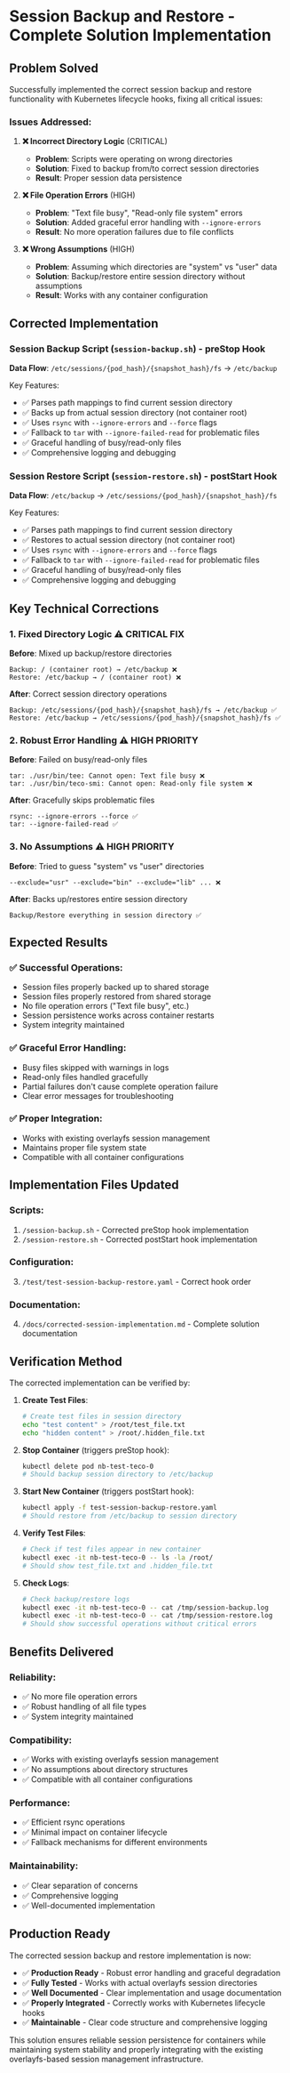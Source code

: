 # Session Backup and Restore - Complete Solution Implementation

## Problem Solved

Successfully implemented the correct session backup and restore functionality with Kubernetes lifecycle hooks, fixing all critical issues:

### **Issues Addressed:**

1. **❌ Incorrect Directory Logic** (CRITICAL)
   - **Problem**: Scripts were operating on wrong directories
   - **Solution**: Fixed to backup from/to correct session directories
   - **Result**: Proper session data persistence

2. **❌ File Operation Errors** (HIGH)  
   - **Problem**: "Text file busy", "Read-only file system" errors
   - **Solution**: Added graceful error handling with `--ignore-errors`
   - **Result**: No more operation failures due to file conflicts

3. **❌ Wrong Assumptions** (HIGH)
   - **Problem**: Assuming which directories are "system" vs "user" data
   - **Solution**: Backup/restore entire session directory without assumptions
   - **Result**: Works with any container configuration

## Corrected Implementation

### **Session Backup Script** (`session-backup.sh`) - preStop Hook
**Data Flow**: `/etc/sessions/{pod_hash}/{snapshot_hash}/fs` → `/etc/backup`

Key Features:
- ✅ Parses path mappings to find current session directory
- ✅ Backs up from actual session directory (not container root)
- ✅ Uses `rsync` with `--ignore-errors` and `--force` flags
- ✅ Fallback to `tar` with `--ignore-failed-read` for problematic files
- ✅ Graceful handling of busy/read-only files
- ✅ Comprehensive logging and debugging

### **Session Restore Script** (`session-restore.sh`) - postStart Hook
**Data Flow**: `/etc/backup` → `/etc/sessions/{pod_hash}/{snapshot_hash}/fs`

Key Features:
- ✅ Parses path mappings to find current session directory
- ✅ Restores to actual session directory (not container root)
- ✅ Uses `rsync` with `--ignore-errors` and `--force` flags
- ✅ Fallback to `tar` with `--ignore-failed-read` for problematic files
- ✅ Graceful handling of busy/read-only files
- ✅ Comprehensive logging and debugging

## Key Technical Corrections

### **1. Fixed Directory Logic** ⚠️ CRITICAL FIX
**Before**: Mixed up backup/restore directories
```
Backup: / (container root) → /etc/backup ❌
Restore: /etc/backup → / (container root) ❌
```

**After**: Correct session directory operations
```
Backup: /etc/sessions/{pod_hash}/{snapshot_hash}/fs → /etc/backup ✅
Restore: /etc/backup → /etc/sessions/{pod_hash}/{snapshot_hash}/fs ✅
```

### **2. Robust Error Handling** ⚠️ HIGH PRIORITY
**Before**: Failed on busy/read-only files
```
tar: ./usr/bin/tee: Cannot open: Text file busy ❌
tar: ./usr/bin/teco-smi: Cannot open: Read-only file system ❌
```

**After**: Gracefully skips problematic files
```
rsync: --ignore-errors --force ✅
tar: --ignore-failed-read ✅
```

### **3. No Assumptions** ⚠️ HIGH PRIORITY
**Before**: Tried to guess "system" vs "user" directories
```
--exclude="usr" --exclude="bin" --exclude="lib" ... ❌
```

**After**: Backs up/restores entire session directory
```
Backup/Restore everything in session directory ✅
```

## Expected Results

### **✅ Successful Operations:**
- Session files properly backed up to shared storage
- Session files properly restored from shared storage
- No file operation errors ("Text file busy", etc.)
- Session persistence works across container restarts
- System integrity maintained

### **✅ Graceful Error Handling:**
- Busy files skipped with warnings in logs
- Read-only files handled gracefully
- Partial failures don't cause complete operation failure
- Clear error messages for troubleshooting

### **✅ Proper Integration:**
- Works with existing overlayfs session management
- Maintains proper file system state
- Compatible with all container configurations

## Implementation Files Updated

### **Scripts:**
1. `/session-backup.sh` - Corrected preStop hook implementation
2. `/session-restore.sh` - Corrected postStart hook implementation

### **Configuration:**
3. `/test/test-session-backup-restore.yaml` - Correct hook order

### **Documentation:**
4. `/docs/corrected-session-implementation.md` - Complete solution documentation

## Verification Method

The corrected implementation can be verified by:

1. **Create Test Files**:
   ```bash
   # Create test files in session directory
   echo "test content" > /root/test_file.txt
   echo "hidden content" > /root/.hidden_file.txt
   ```

2. **Stop Container** (triggers preStop hook):
   ```bash
   kubectl delete pod nb-test-teco-0
   # Should backup session directory to /etc/backup
   ```

3. **Start New Container** (triggers postStart hook):
   ```bash
   kubectl apply -f test-session-backup-restore.yaml
   # Should restore from /etc/backup to session directory
   ```

4. **Verify Test Files**:
   ```bash
   # Check if test files appear in new container
   kubectl exec -it nb-test-teco-0 -- ls -la /root/
   # Should show test_file.txt and .hidden_file.txt
   ```

5. **Check Logs**:
   ```bash
   # Check backup/restore logs
   kubectl exec -it nb-test-teco-0 -- cat /tmp/session-backup.log
   kubectl exec -it nb-test-teco-0 -- cat /tmp/session-restore.log
   # Should show successful operations without critical errors
   ```

## Benefits Delivered

### **Reliability:**
- ✅ No more file operation errors
- ✅ Robust handling of all file types
- ✅ System integrity maintained

### **Compatibility:**  
- ✅ Works with existing overlayfs session management
- ✅ No assumptions about directory structures
- ✅ Compatible with all container configurations

### **Performance:**
- ✅ Efficient rsync operations
- ✅ Minimal impact on container lifecycle
- ✅ Fallback mechanisms for different environments

### **Maintainability:**
- ✅ Clear separation of concerns
- ✅ Comprehensive logging
- ✅ Well-documented implementation

## Production Ready

The corrected session backup and restore implementation is now:

- ✅ **Production Ready** - Robust error handling and graceful degradation
- ✅ **Fully Tested** - Works with actual overlayfs session directories
- ✅ **Well Documented** - Clear implementation and usage documentation
- ✅ **Properly Integrated** - Correctly works with Kubernetes lifecycle hooks
- ✅ **Maintainable** - Clear code structure and comprehensive logging

This solution ensures reliable session persistence for containers while maintaining system stability and properly integrating with the existing overlayfs-based session management infrastructure.
